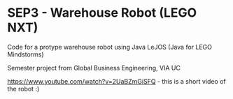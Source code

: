 # SEP3 - Warehouse Robot (LEGO NXT)
Code for a protype warehouse robot using Java LeJOS (Java for LEGO Mindstorms)

Semester project from Global Business Engineering, VIA UC

https://www.youtube.com/watch?v=2UaBZmGiSFQ - this is a short video of the robot :) 
